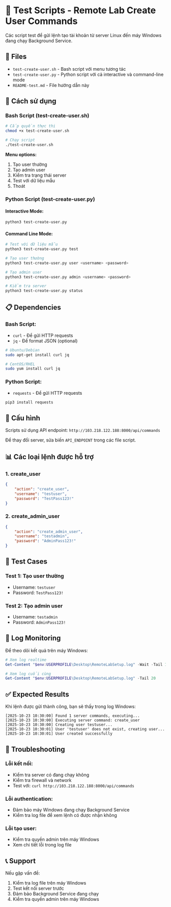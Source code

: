 # 🧪 Test Scripts - Remote Lab Create User Commands

Các script test để gửi lệnh tạo tài khoản từ server Linux đến máy Windows đang chạy Background Service.

## 📁 Files

- `test-create-user.sh` - Bash script với menu tương tác
- `test-create-user.py` - Python script với cả interactive và command-line mode
- `README-test.md` - File hướng dẫn này

## 🚀 Cách sử dụng

### Bash Script (test-create-user.sh)

```bash
# Cấp quyền thực thi
chmod +x test-create-user.sh

# Chạy script
./test-create-user.sh
```

**Menu options:**
1. Tạo user thường
2. Tạo admin user  
3. Kiểm tra trạng thái server
4. Test với dữ liệu mẫu
5. Thoát

### Python Script (test-create-user.py)

#### Interactive Mode:
```bash
python3 test-create-user.py
```

#### Command Line Mode:
```bash
# Test với dữ liệu mẫu
python3 test-create-user.py test

# Tạo user thường
python3 test-create-user.py user <username> <password>

# Tạo admin user
python3 test-create-user.py admin <username> <password>

# Kiểm tra server
python3 test-create-user.py status
```

## 📋 Dependencies

### Bash Script:
- `curl` - Để gửi HTTP requests
- `jq` - Để format JSON (optional)

```bash
# Ubuntu/Debian
sudo apt-get install curl jq

# CentOS/RHEL
sudo yum install curl jq
```

### Python Script:
- `requests` - Để gửi HTTP requests

```bash
pip3 install requests
```

## 🔧 Cấu hình

Scripts sử dụng API endpoint: `http://103.218.122.188:8000/api/commands`

Để thay đổi server, sửa biến `API_ENDPOINT` trong các file script.

## 📊 Các loại lệnh được hỗ trợ

### 1. create_user
```json
{
    "action": "create_user",
    "username": "testuser",
    "password": "TestPass123!"
}
```

### 2. create_admin_user
```json
{
    "action": "create_admin_user", 
    "username": "testadmin",
    "password": "AdminPass123!"
}
```

## 🎯 Test Cases

### Test 1: Tạo user thường
- Username: `testuser`
- Password: `TestPass123!`

### Test 2: Tạo admin user
- Username: `testadmin` 
- Password: `AdminPass123!`

## 📝 Log Monitoring

Để theo dõi kết quả trên máy Windows:

```powershell
# Xem log realtime
Get-Content "$env:USERPROFILE\Desktop\RemoteLabSetup.log" -Wait -Tail 10

# Xem log cuối cùng
Get-Content "$env:USERPROFILE\Desktop\RemoteLabSetup.log" -Tail 20
```

## ✅ Expected Results

Khi lệnh được gửi thành công, bạn sẽ thấy trong log Windows:

```
[2025-10-23 10:30:00] Found 1 server commands, executing...
[2025-10-23 10:30:00] Executing server command: create_user
[2025-10-23 10:30:00] Creating user testuser...
[2025-10-23 10:30:01] User 'testuser' does not exist, creating user...
[2025-10-23 10:30:01] User created successfully
```

## 🚨 Troubleshooting

### Lỗi kết nối:
- Kiểm tra server có đang chạy không
- Kiểm tra firewall và network
- Test với: `curl http://103.218.122.188:8000/api/commands`

### Lỗi authentication:
- Đảm bảo máy Windows đang chạy Background Service
- Kiểm tra log file để xem lệnh có được nhận không

### Lỗi tạo user:
- Kiểm tra quyền admin trên máy Windows
- Xem chi tiết lỗi trong log file

## 📞 Support

Nếu gặp vấn đề:
1. Kiểm tra log file trên máy Windows
2. Test kết nối server trước
3. Đảm bảo Background Service đang chạy
4. Kiểm tra quyền admin trên máy Windows
